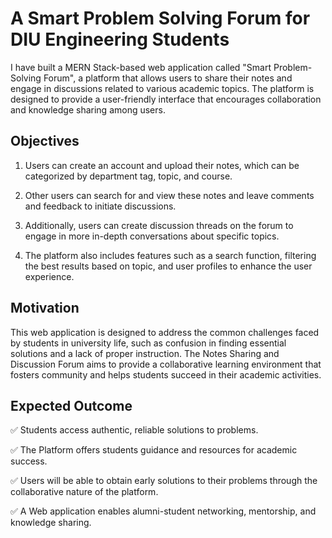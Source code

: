 # A Smart Problem Solving Forum for DIU Engineering Students

I have built a MERN Stack-based web application called "Smart Problem-Solving Forum", a platform that allows users to share their notes and engage in discussions related to various academic topics. The platform is designed to provide a user-friendly interface that encourages collaboration and knowledge sharing among users.

## Objectives

1. Users can create an account and upload their notes, which can be categorized by department tag, topic, and course.

2. Other users can search for and view these notes and leave comments and feedback to initiate discussions.

3. Additionally, users can create discussion threads on the forum to engage in more in-depth conversations about specific topics.

4. The platform also includes features such as a search function, filtering the best results based on topic, and user profiles to enhance the user experience.

## Motivation

This web application is designed to address the common challenges faced by students in university life, such as confusion in finding essential solutions and a lack of proper instruction. The Notes Sharing and Discussion Forum aims to provide a collaborative learning environment that fosters community and helps students succeed in their academic activities.

## Expected Outcome

✅ Students access authentic, reliable solutions to problems.

✅ The Platform offers students guidance and resources for academic success.

✅ Users will be able to obtain early solutions to their problems through the collaborative nature of the platform.

✅ A Web application enables alumni-student networking, mentorship, and knowledge sharing.
